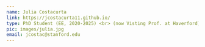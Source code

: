 ```yaml
---
name: Julia Costacurta
link: https://jcostacurta11.github.io/
type: PhD Student (EE, 2020-2025) <br> (now Visting Prof. at Haverford)
pic: images/julia.jpg
email: jcostac@stanford.edu
---
```

